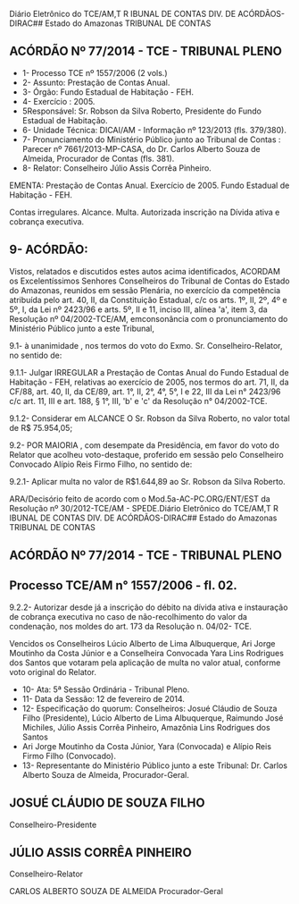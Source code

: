Diário Eletrônico do TCE/AM,T R IBUNAL DE CONTAS DIV. DE ACÓRDÃOS-DIRAC## Estado do Amazonas TRIBUNAL DE CONTAS

## ACÓRDÃO Nº 77/2014 - TCE - TRIBUNAL PLENO

- 1- Processo TCE nº 1557/2006 (2 vols.)
- 2- Assunto: Prestação de Contas Anual.
- 3- Órgão: Fundo Estadual de Habitação - FEH.
- 4- Exercício : 2005.
- 5Responsável: Sr. Robson  da  Silva  Roberto,  Presidente  do  Fundo  Estadual de Habitação.
- 6- Unidade Técnica: DICAI/AM - Informação nº 123/2013 (fls. 379/380).
- 7-  Pronunciamento  do  Ministério  Público  junto  ao  Tribunal  de  Contas :  Parecer  nº 7661/2013-MP-CASA, do Dr. Carlos Alberto Souza de Almeida, Procurador de Contas (fls. 381).
- 8- Relator: Conselheiro Júlio Assis Corrêa Pinheiro.

EMENTA: Prestação de Contas Anual. Exercício de 2005. Fundo Estadual de Habitação - FEH.

Contas irregulares. Alcance. Multa. Autorizada inscrição na Dívida ativa e cobrança executiva.

## 9- ACÓRDÃO:

Vistos, relatados e discutidos estes autos acima identificados,  ACORDAM os Excelentíssimos  Senhores  Conselheiros do Tribunal de Contas do Estado do Amazonas, reunidos em sessão Plenária, no exercício da competência atribuída pelo  art. 40, II, da Constituição Estadual, c/c os arts. 1º, II, 2º, 4º e 5º, I, da Lei nº 2423/96 e arts. 5º, II e 11, inciso III, alínea 'a', item 3, da Resolução nº 04/2002-TCE/AM, emconsonância com o pronunciamento do Ministério Público junto a este Tribunal,

9.1- à unanimidade , nos termos do voto do Exmo. Sr. Conselheiro-Relator, no sentido de:

9.1.1- Julgar IRREGULAR a Prestação de Contas Anual do Fundo Estadual de Habitação - FEH, relativas ao exercício de 2005, nos termos do art. 71, II, da CF/88, art. 40, II, da CE/89, art. 1°, II, 2°, 4°, 5°, I e 22, III da Lei n° 2423/96 c/c art. 11, III e art. 188, § 1°, III, 'b' e 'c' da Resolução n° 04/2002-TCE.

9.1.2- Considerar em ALCANCE O Sr. Robson da Silva Roberto,  no valor total de R$ 75.954,05;

9.2- POR MAIORIA ,  com desempate da Presidência,  em favor do voto do Relator  que  acolheu  voto-destaque, proferido  em  sessão  pelo  Conselheiro  Convocado Alípio Reis Firmo Filho, no sentido de:

9.2.1- Aplicar multa no valor de R$1.644,89 ao Sr. Robson da Silva Roberto.

ARA/Decisório feito de acordo com o Mod.5a-AC-PC.ORG/ENT/EST da Resolução nº 30/2012-TCE/AM - SPEDE.Diário Eletrônico do TCE/AM,T R IBUNAL DE CONTAS DIV. DE ACÓRDÃOS-DIRAC## Estado do Amazonas TRIBUNAL DE CONTAS

## ACÓRDÃO Nº 77/2014 - TCE - TRIBUNAL PLENO

## Processo TCE/AM n° 1557/2006 - fl. 02.

9.2.2- Autorizar desde já a inscrição do débito na dívida ativa e instauração de cobrança executiva no caso de não-recolhimento do valor da condenação, nos moldes do art. 173 da Resolução n. 04/02- TCE.

Vencidos  os  Conselheiros  Lúcio  Alberto  de  Lima  Albuquerque,  Ari  Jorge Moutinho da Costa Júnior e a Conselheira Convocada Yara Lins Rodrigues dos Santos que votaram pela aplicação de multa no valor atual, conforme voto original do Relator.

- 10- Ata: 5ª Sessão Ordinária - Tribunal Pleno.
- 11- Data da Sessão: 12 de fevereiro de 2014.
- 12- Especificação do quorum: Conselheiros: Josué Cláudio de Souza Filho (Presidente), Lúcio Alberto de Lima Albuquerque, Raimundo José Michiles, Júlio Assis Corrêa Pinheiro, Amazônia  Lins  Rodrigues  dos  Santos
- Ari Jorge Moutinho da Costa  Júnior, Yara (Convocada) e Alípio Reis Firmo Filho (Convocado).
- 13-  Representante  do  Ministério  Público  junto  a  este  Tribunal: Dr. Carlos  Alberto Souza de Almeida, Procurador-Geral.

## JOSUÉ CLÁUDIO DE SOUZA FILHO

Conselheiro-Presidente

## JÚLIO ASSIS CORRÊA PINHEIRO

Conselheiro-Relator

CARLOS ALBERTO SOUZA DE ALMEIDA Procurador-Geral